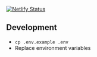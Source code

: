 [![Netlify Status](https://api.netlify.com/api/v1/badges/6445bfca-e7ac-4f18-9c17-0f17ea150b57/deploy-status)](https://app.netlify.com/sites/covid-19-chu-oran/deploys)

## Development

- `cp .env.example .env`
- Replace environment variables
